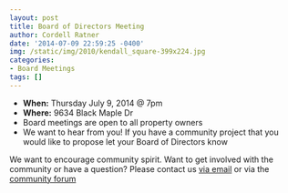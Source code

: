```yaml
---
layout: post
title: Board of Directors Meeting
author: Cordell Ratner
date: '2014-07-09 22:59:25 -0400'
img: /static/img/2010/kendall_square-399x224.jpg
categories:
- Board Meetings
tags: []
---
```

* **When:** Thursday July 9, 2014 @ 7pm
* **Where:** 9634 Black Maple Dr
* Board meetings are open to all property owners
* We want to hear from you! If you have a community project that you would like to propose let your Board of Directors know

We want to encourage community spirit. Want to get involved with the community or have a question? Please 
contact us [via email](mailto:home@kendalsquare.com) or via the [community forum](/forum)


